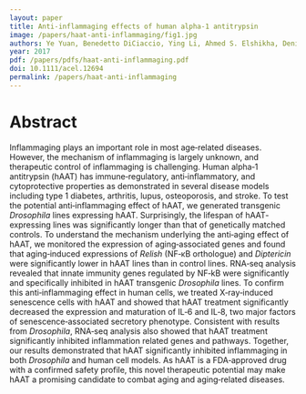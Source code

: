 ```yaml
---
layout: paper
title: Anti-inflammaging effects of human alpha-1 antitrypsin
image: /papers/haat-anti-inflammaging/fig1.jpg
authors: Ye Yuan, Benedetto DiCiaccio, Ying Li, Ahmed S. Elshikha, Denis Titov, Brian Brenner, Lee Seifer, Hope Pan, Nurdina Karic, Mohammad A. Akbar, Yuanqing Lu, Sihong Song, and Lei Zhou
year: 2017
pdf: /papers/pdfs/haat-anti-inflammaging.pdf
doi: 10.1111/acel.12694
permalink: /papers/haat-anti-inflammaging
---
```


# Abstract

Inflammaging plays an important role in most age‐related diseases. However, the mechanism of inflammaging is largely unknown, and therapeutic control of inflammaging is challenging. Human alpha‐1 antitrypsin (hAAT) has immune‐regulatory, anti‐inflammatory, and cytoprotective properties as demonstrated in several disease models including type 1 diabetes, arthritis, lupus, osteoporosis, and stroke. To test the potential anti‐inflammaging effect of hAAT, we generated transgenic *Drosophila* lines expressing hAAT. Surprisingly, the lifespan of hAAT‐expressing lines was significantly longer than that of genetically matched controls. To understand the mechanism underlying the anti‐aging effect of hAAT, we monitored the expression of aging‐associated genes and found that aging‐induced expressions of *Relish* (NF‐ĸB orthologue) and *Diptericin* were significantly lower in hAAT lines than in control lines. RNA‐seq analysis revealed that innate immunity genes regulated by NF‐kB were significantly and specifically inhibited in hAAT transgenic *Drosophila* lines. To confirm this anti‐inflammaging effect in human cells, we treated X‐ray‐induced senescence cells with hAAT and showed that hAAT treatment significantly decreased the expression and maturation of IL‐6 and IL‐8, two major factors of senescence‐associated secretory phenotype. Consistent with results from *Drosophila*, RNA‐seq analysis also showed that hAAT treatment significantly inhibited inflammation related genes and pathways. Together, our results demonstrated that hAAT significantly inhibited inflammaging in both *Drosophila* and human cell models. As hAAT is a FDA‐approved drug with a confirmed safety profile, this novel therapeutic potential may make hAAT a promising candidate to combat aging and aging‐related diseases.
